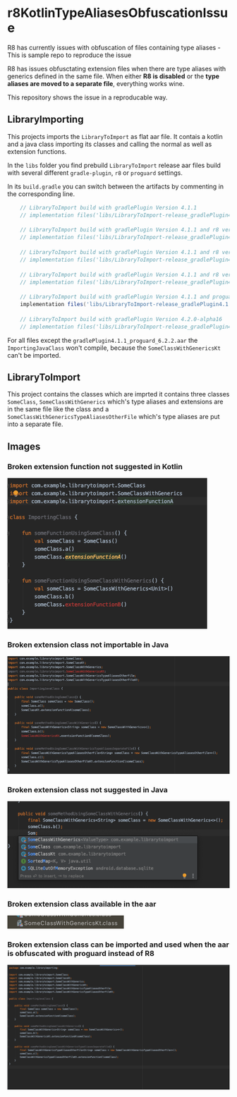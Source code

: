 # r8KotlinTypeAliasesObfuscationIssue
R8 has currently issues with obfuscation of files containing type aliases - This is sample repo to reproduce the issue

R8 has issues obfusctating extension files when there are  type aliases with generics defined in the same file.
When either **R8 is disabled** or the **type aliases are moved to a separate file**, everything works wine.

This repository shows the issue in a reproducable way.

## LibraryImporting
This projects imports the `LibraryToImport` as flat aar file.
It contais a kotlin and a java class importing its classes and calling the normal as well as extension functions.

In the `libs` folder you find prebuild `LibraryToImport` release aar files build with several different `gradle-plugin`, `r8` or `proguard` settings.

In its `build.gradle` you can switch between the artifacts by commenting in the corresponding line.
```gradle
	// LibraryToImport build with gradlePlugin Version 4.1.1
    // implementation files('libs/LibraryToImport-release_gradlePlugin4.1.1.aar')

    // LibraryToImport build with gradlePlugin Version 4.1.1 and r8 version 2.1.66
    // implementation files('libs/LibraryToImport-release_gradlePlugin4.1.1_r8_2.1.66.aar')

    // LibraryToImport build with gradlePlugin Version 4.1.1 and r8 version 2.2.41
    // implementation files('libs/LibraryToImport-release_gradlePlugin4.1.1_r8_2.2.41.aar')

    // LibraryToImport build with gradlePlugin Version 4.1.1 and r8 version 3.0.7-dev
    // implementation files('libs/LibraryToImport-release_gradlePlugin4.1.1_r8_3.0.7-dev.aar')

    // LibraryToImport build with gradlePlugin Version 4.1.1 and proguard 6.2.2 - r8 disabled
    implementation files('libs/LibraryToImport-release_gradlePlugin4.1.1_proguard_6.2.2.aar')

    // LibraryToImport build with gradlePlugin Version 4.2.0-alpha16
    // implementation files('libs/LibraryToImport-release_gradlePlugin4.2.0_alpha16.aar')
```

For all files except the `gradlePlugin4.1.1_proguard_6.2.2.aar` the `ImportingJavaClass` won't compile, because the `SomeClassWithGenericsKt` can't be imported. 


## LibraryToImport

This project contains the classes which are imprted it contains three classes `SomeClass`,  `SomeClassWithGenerics` which's type aliases and extensions are in the same file like the class and a `SomeClassWithGenericsTypeAliasesOtherFile` which's type aliases are put into a separate file.

## Images

### Broken extension function not suggested in Kotlin
![Extension function not found in Kotlin](images/extension_function_not_found_in_kotlin.png)

### Broken extension class not importable in Java
![KT class not found in Java](images/KTclass_with_extension_not_found_in_java.png)

### Broken extension class not suggested in Java
![KT class not suggested in Java](images/KTclass_not_suggested_in_java.png)

### Broken extension class available in the aar
![KT class in the aar](images/KTclass_in_aar.png)

### Broken extension class can be imported and used when the aar is obfuscated with proguard instead of R8
![KT class found when aar is obfuscated with Proguard](images/KTclass_with_extension_not_found_in_java_with_proguard_obfuscated.png)
